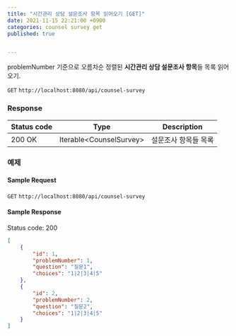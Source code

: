 ```yaml
---
title: "시간관리 상담 설문조사 항목 읽어오기 [GET]"
date: 2021-11-15 22:21:00 +0900
categories: counsel survey get
published: true


---
```


problemNumber 기준으로 오름차순 정렬된 **시간관리 상담 설문조사 항목**들 목록 읽어오기.

`GET` `http://localhost:8080/api/counsel-survey`

### Response

| Status code | Type                     | Description          |
| ----------- | ------------------------ | -------------------- |
| 200 OK      | Iterable\<CounselSurvey> | 설문조사 항목들 목록 |



### 예제

#### Sample Request

`GET` `http://localhost:8080/api/counsel-survey`

#### Sample Response

Status code: 200

```json
[
    {
        "id": 1,
        "problemNumber": 1,
        "question": "질문1",
        "choices": "1|2|3|4|5"
    },
    {
        "id": 2,
        "problemNumber": 2,
        "question": "질문2",
        "choices": "1|2|3|4|5"
    }
]
```

